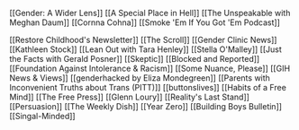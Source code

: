 [[Gender: A Wider Lens]]
[[A Special Place in Hell]]
[[The Unspeakable with Meghan Daum]]
[[Cornna Cohna]]
[[Smoke 'Em If You Got 'Em Podcast]]

[[Restore Childhood's Newsletter]]
[[The Scroll]]
[[Gender Clinic News]]
[[Kathleen Stock]]
[[Lean Out with Tara Henley]]
[[Stella O'Malley]]
[[Just the Facts with Gerald Posner]]
[[Skeptic]]
[[Blocked and Reported]]
[[Foundation Against Intolerance & Racism]]
[[Some Nuance, Please]]
[[GIH News & Views]]
[[genderhacked by Eliza Mondegreen]]
[[Parents with Inconvenient Truths about Trans (PITT)]]
[[buttonslives]]
[[Habits of a Free Mind]]
[[The Free Press]]
[[Glenn Loury]]
[[Reality's Last Stand]]
[[Persuasion]]
[[The Weekly Dish]]
[[Year Zero]]
[[Building Boys Bulletin]]
[[Singal-Minded]]